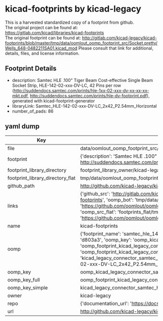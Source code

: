 # kicad-footprints by kicad-legacy  
This is a harvested standardized copy of a footprint from github.  
The original project can be found at:  
https://gitlab.com/kicad/libraries/kicad-footprints  
The original footprint can be found at:
http://gitlab.com/kicad-legacy/kicad-footprints/blob/master/tmp/data/oomlout_oomp_footprint_src/Socket.pretty/Wells_648-0482211SA01.kicad_mod
Please consult that link for additional, details, files, and license information.  
## Footprint Details
* description: Samtec HLE .100" Tiger Beam Cost-effective Single Beam Socket Strip, HLE-142-02-xxx-DV-LC, 42 Pins per row (http://suddendocs.samtec.com/prints/hle-1xx-02-xxx-dv-xx-xx-xx-mkt.pdf, http://suddendocs.samtec.com/prints/hle-dv-footprint.pdf), generated with kicad-footprint-generator  
* libraryLink: Samtec_HLE-142-02-xxx-DV-LC_2x42_P2.54mm_Horizontal  
* number_of_pads: 86  
## yaml dump  
| Key | Value |  
| --- | --- |  
| file | data/oomlout_oomp_footprint_src/kicad-footprints/Connector_Samtec_HLE_SMD.pretty/Samtec_HLE-142-02-xxx-DV-LC_2x42_P2.54mm_Horizontal.kicad_mod |  
| footprint | {'description': 'Samtec HLE .100" Tiger Beam Cost-effective Single Beam Socket Strip, HLE-142-02-xxx-DV-LC, 42 Pins per row (http://suddendocs.samtec.com/prints/hle-1xx-02-xxx-dv-xx-xx-xx-mkt.pdf, http://suddendocs.samtec.com/prints/hle-dv-footprint.pdf), generated with kicad-footprint-generator', 'libraryLink': 'Samtec_HLE-142-02-xxx-DV-LC_2x42_P2.54mm_Horizontal', 'number_of_pads': 86} |  
| footprint_library_directory | footprint_library_owner/kicad-legacy_kicad-footprints |  
| footprint_library_directory_flat | tmp/data/oomlout_oomp_footprint_src/footprints_flat/kicad_legacy_connector_samtec_hle_smd_samtec_hle_142_02_xxx_dv_lc_2x42_p2_54mm_horizontal/working |  
| github_path | http://github.com/kicad-legacy/kicad-footprints/blob/master/tmp/data/oomlout_oomp_footprint_src/Connector_Samtec_HLE_SMD.pretty/Samtec_HLE-142-02-xxx-DV-LC_2x42_P2.54mm_Horizontal.kicad_mod |  
| links | {'github_src': 'http://gitlab.com/kicad-legacy/kicad-footprints/blob/master/tmp/data/oomlout_oomp_footprint_src/Socket.pretty/Wells_648-0482211SA01.kicad_mod', 'github_src_repo': 'https://gitlab.com/kicad/libraries/kicad-footprints', 'oomp_bot': 'tmp/data/oomlout_oomp_footprint_src/footprints/kicad_legacy_connector_samtec_hle_smd_samtec_hle_142_02_xxx_dv_lc_2x42_p2_54mm_horizontal/working', 'oomp_bot_github': 'https://github.com/oomlout/oomlout_oomp_footprint_bot/tree/main/tmp/data/oomlout_oomp_footprint_src/footprints/kicad_legacy_connector_samtec_hle_smd_samtec_hle_142_02_xxx_dv_lc_2x42_p2_54mm_horizontal/working', 'oomp_src_flat': 'footprints_flat/tmp/data/oomlout_oomp_footprint_src/footprints_flat/kicad_legacy_connector_samtec_hle_smd_samtec_hle_142_02_xxx_dv_lc_2x42_p2_54mm_horizontal/working', 'oomp_src_flat_github': 'https://github.com/oomlout/oomlout_oomp_footprint_src/tree/main/tmp/data/oomlout_oomp_footprint_src/footprints_flat/kicad_legacy_connector_samtec_hle_smd_samtec_hle_142_02_xxx_dv_lc_2x42_p2_54mm_horizontal/working'} |  
| name | kicad-footprints |  
| oomp | {'footprint_name': 'samtec_hle_142_02_xxx_dv_lc_2x42_p2_54mm_horizontal', 'library_name': 'connector_samtec_hle_smd', 'md5': 'd803a3229a05961b0713155d1c098dbf', 'md5_10': 'd803a3229a', 'md5_5': 'd803a', 'md5_6': 'd803a3', 'oomp_key': 'oomp_kicad_legacy_connector_samtec_hle_smd_samtec_hle_142_02_xxx_dv_lc_2x42_p2_54mm_horizontal', 'oomp_key_extra': 'oomp_footprint_kicad_legacy_connector_samtec_hle_smd_samtec_hle_142_02_xxx_dv_lc_2x42_p2_54mm_horizontal', 'oomp_key_full': 'oomp_footprint_kicad_legacy_connector_samtec_hle_smd_samtec_hle_142_02_xxx_dv_lc_2x42_p2_54mm_horizontal_d803a3', 'oomp_key_simple': 'kicad_legacy_connector_samtec_hle_smd_samtec_hle_142_02_xxx_dv_lc_2x42_p2_54mm_horizontal', 'original_filename': 'data/oomlout_oomp_footprint_src/kicad-footprints/Connector_Samtec_HLE_SMD.pretty/Samtec_HLE-142-02-xxx-DV-LC_2x42_P2.54mm_Horizontal.kicad_mod', 'owner_name': 'kicad_legacy'} |  
| oomp_key | oomp_kicad_legacy_connector_samtec_hle_smd_samtec_hle_142_02_xxx_dv_lc_2x42_p2_54mm_horizontal |  
| oomp_key_full | oomp_footprint_kicad_legacy_connector_samtec_hle_smd_samtec_hle_142_02_xxx_dv_lc_2x42_p2_54mm_horizontal |  
| oomp_key_simple | kicad_legacy_connector_samtec_hle_smd_samtec_hle_142_02_xxx_dv_lc_2x42_p2_54mm_horizontal |  
| owner | kicad-legacy |  
| repo | {'documentation_url': 'https://docs.github.com/rest/repos/repos#get-a-repository', 'message': 'Not Found'} |  
| url | http://github.com/kicad-legacy/kicad-footprints |  

